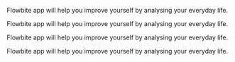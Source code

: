 <P size="xl"><Span class="text-blue-600 dark:text-blue-500">
    Flowbite app will help you</Span> improve yourself by analysing your everyday
    life.</P
  >
  <P size="xl"><Span class="text-blue-600/75 dark:text-blue-500/75"
    >Flowbite app will help you</Span> improve yourself by analysing your everyday
    life.</P
  >
  <P size="xl"><Span class="text-blue-600/50 dark:text-blue-500/50"
    >Flowbite app will help you</Span> improve yourself by analysing your everyday
    life.</P
  >
  <P size="xl"><Span class="text-blue-600/25 dark:text-blue-500/25"
    >Flowbite app will help you</Span> improve yourself by analysing your everyday
    life.</P
  >